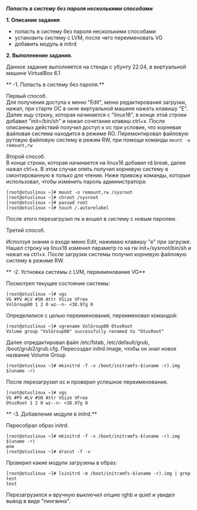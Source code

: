 ***Попасть в систему без пароля несколькими способами***  

**1. Описание задания**  

- попасть в систему без пароля несколькими способами
- установить систему с LVM, после чего переименовать VG
- добавить модуль в initrd  

**2. Выполенение задания.**  

Данное задание выполняется на стенди с убунту 22.04, в виртуальной машине VirtualBox  6.1  

** -1. Попасть в систему без пароля.**  

Первый способ.  
Для получения доступа к меню "Edit", меню редактирования загрузки, нажал, при старте ОС в окне виртуальной машине нажать клавишу "E".
Далее ищу строку, которая начинается с "linux16", в конце этой строки добавил "init=/bin/sh" и нажал сочетание клавиш ctrl+x.
После описанных действий получил доступ к ос при условие, что корневая файловая система находится в режиме RO.
Перемонтировал файловую рутовую файловую систему в режим RW, при помощи команды ``mount -o remount,rw``

Второй способ.  
В конце строки, которая начинается на linux16 добавил rd.break, далее нажал ctrl+x.
В этом случае опять получил корневую систему в смонтированную в только для чтения.
Ниже привожу команды, которые использовал, чтобы изменить пароль администратора:
```
[root@otuslinux ~]# mount -o remount,rw /sysroot
[root@otuslinux ~]# chroot /sysroot
[root@otuslinux ~]# passwd root
[root@otuslinux ~]# touch /.autorelabel
```
После этого перезагрузил пк и вошел в систему с новым паролем.

Третий способ.  
 
Исползуя знания о входе меню Edit, нажимаю клавишу "е" при загрузке. Нашел строку на linux16 изменил параметр ro  на rw init+/sysroot/bin/sh и нажал на ctrl+x.
После загрузки системы получил корневую файловую систему в режиме RW.  

** -2. Устновка системы с LVM, переименование VG** 

Посмотрел текущее состояние системы:
```
[root@otuslinux ~]# vgs
VG #PV #LV #SN Attr VSize VFree
VolGroup00 1 2 0 wz--n- <38.97g 0
```
Определилися с целью переименования, переименовал командой:
```
[root@otuslinux ~]# vgrename VolGroup00 OtusRoot
Volume group "VolGroup00" successfully renamed to "OtusRoot"
```
Далее отредактировал файл /etc/fstab, /etc/default/grub, /boot/grub2/grub.cfg.
Пересоздал initrd image, чтобы он знал новое название Volume Group  
```
[root@otuslinux ~]# mkinitrd -f -v /boot/initramfs-$(uname -r).img $(uname -r)
```
После перезагрузил ос и проверил успешное переименование. 
```
[root@otuslinux ~]# vgs
VG #PV #LV #SN Attr VSize VFree
OtusRoot 1 2 0 wz--n- <38.97g 0
```  
** -3. Добавление модуля в initrd.**  

Пересобрал образ initrd.
```
[root@otuslinux ~]# mkinitrd -f -v /boot/initramfs-$(uname -r).img $(uname -r)
или
[root@otuslinux ~]# dracut -f -v
```
Проверил какие модули загрузены в образ:
```
[root@otuslinux ~]# lsinitrd -m /boot/initramfs-$(uname -r).img | grep test
test
```
Перезагрузился и вручную выключил опцию rghb и quiet и увидел вывод в виде "пингвина".  


 
